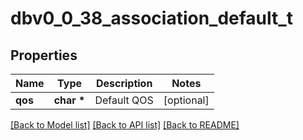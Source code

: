 # dbv0_0_38_association_default_t

## Properties
Name | Type | Description | Notes
------------ | ------------- | ------------- | -------------
**qos** | **char \*** | Default QOS | [optional] 

[[Back to Model list]](../README.md#documentation-for-models) [[Back to API list]](../README.md#documentation-for-api-endpoints) [[Back to README]](../README.md)


